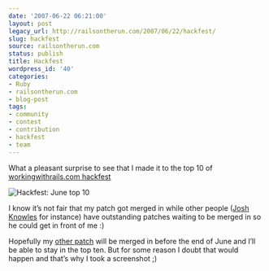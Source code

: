 ```yaml
---
date: '2007-06-22 06:21:00'
layout: post
legacy_url: http://railsontherun.com/2007/06/22/hackfest/
slug: hackfest
source: railsontherun.com
status: publish
title: Hackfest
wordpress_id: '40'
categories:
- Ruby
- railsontherun.com
- blog-post
tags:
- community
- contest
- contribution
- hackfest
- team
---
```


What a pleasant surprise to see that I made it to the top 10 of [workingwithrails.com hackfest](http://www.workingwithrails.com/hackfest/)





![Hackfest: June top 10](http://www.railsontherun.com/assets/2007/6/22/hackfest-topmonth_2.png)





I know it’s not fair that my patch got merged in while other people ([Josh Knowles](http://joshknowles.com) for instance) have outstanding patches waiting to be merged in so he could get in front of me :)





Hopefully my [other patch](http://dev.rubyonrails.org/ticket/8701) will be merged in before the end of June and I’ll be able to stay in the top ten. But for some reason I doubt that would happen and that’s why I took a screenshot ;)
